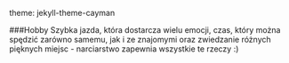 theme: jekyll-theme-cayman

###Hobby
Szybka jazda, która dostarcza wielu emocji, czas, który można spędzić zarówno samemu, jak i ze znajomymi oraz zwiedzanie różnych pięknych miejsc - narciarstwo zapewnia wszystkie te rzeczy :)

